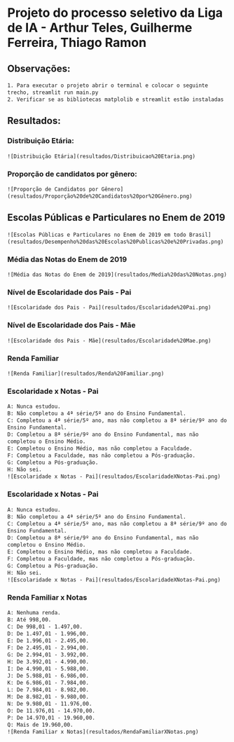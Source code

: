# Projeto do processo seletivo da Liga de IA - Arthur Teles, Guilherme Ferreira, Thiago Ramon

## Observações:
    1. Para executar o projeto abrir o terminal e colocar o seguinte trecho, streamlit run main.py
    2. Verificar se as bibliotecas matplolib e streamlit estão instaladas

## Resultados:

### Distribuição Etária:
    ![Distribuição Etária](resultados/Distribuicao%20Etaria.png)
### Proporção de candidatos por gênero:
    ![Proporção de Candidatos por Gênero](resultados/Proporção%20de%20Candidatos%20por%20Gênero.png)
## Escolas Públicas e Particulares no Enem de 2019
    ![Escolas Públicas e Particulares no Enem de 2019 em todo Brasil](resultados/Desempenho%20das%20Escolas%20Publicas%20e%20Privadas.png)
### Média das Notas do Enem de 2019
    ![Média das Notas do Enem de 2019](resultados/Media%20das%20Notas.png)
### Nível de Escolaridade dos Pais - Pai
    ![Escolaridade dos Pais - Pai](resultados/Escolaridade%20Pai.png)
### Nível de Escolaridade dos Pais - Mãe
    ![Escolaridade dos Pais - Mãe](resultados/Escolaridade%20Mae.png)
### Renda Familiar
    ![Renda Familiar](resultados/Renda%20Familiar.png)
### Escolaridade x Notas - Pai
    A: Nunca estudou.
    B: Não completou a 4ª série/5º ano do Ensino Fundamental.
    C: Completou a 4ª série/5º ano, mas não completou a 8ª série/9º ano do Ensino Fundamental.
    D: Completou a 8ª série/9º ano do Ensino Fundamental, mas não completou o Ensino Médio.
    E: Completou o Ensino Médio, mas não completou a Faculdade.
    F: Completou a Faculdade, mas não completou a Pós-graduação.
    G: Completou a Pós-graduação.
    H: Não sei.
    ![Escolaridade x Notas - Pai](resultados/EscolaridadeXNotas-Pai.png)
### Escolaridade x Notas - Pai
    A: Nunca estudou.
    B: Não completou a 4ª série/5º ano do Ensino Fundamental.
    C: Completou a 4ª série/5º ano, mas não completou a 8ª série/9º ano do Ensino Fundamental.
    D: Completou a 8ª série/9º ano do Ensino Fundamental, mas não completou o Ensino Médio.
    E: Completou o Ensino Médio, mas não completou a Faculdade.
    F: Completou a Faculdade, mas não completou a Pós-graduação.
    G: Completou a Pós-graduação.
    H: Não sei.
    ![Escolaridade x Notas - Pai](resultados/EscolaridadeXNotas-Pai.png)
### Renda Familiar x Notas
    A: Nenhuma renda.
    B: Até 998,00.
    C: De 998,01 - 1.497,00.
    D: De 1.497,01 - 1.996,00.
    E: De 1.996,01 - 2.495,00.
    F: De 2.495,01 - 2.994,00.
    G: De 2.994,01 - 3.992,00.
    H: De 3.992,01 - 4.990,00.
    I: De 4.990,01 - 5.988,00.
    J: De 5.988,01 - 6.986,00.
    K: De 6.986,01 - 7.984,00.
    L: De 7.984,01 - 8.982,00.
    M: De 8.982,01 - 9.980,00.
    N: De 9.980,01 - 11.976,00.
    O: De 11.976,01 - 14.970,00.
    P: De 14.970,01 - 19.960,00.
    Q: Mais de 19.960,00.
    ![Renda Familiar x Notas](resultados/RendaFamiliarXNotas.png)
